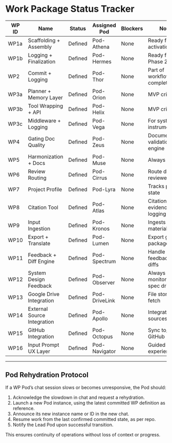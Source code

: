 # Work Package Status Tracker

| WP ID | Name | Status | Assigned Pod | Blockers | Notes | Phase |
|-------|------|--------|--------------|----------|-------|--------|
| WP1a | Scaffolding + Assembly | Defined | Pod-Athena | None | Ready for activation | Phase 1 |
| WP1b | Logging + Finalization | Defined | Pod-Hermes | None | Ready for Phase 2 | Phase 2 |
| WP2 | Commit + Logging | Defined | Pod-Thor | None | Part of workflow completion | Phase 3 |
| WP3a | Planner + Memory Layer | Defined | Pod-Orion | None | MVP critical | Phase 1 |
| WP3b | Tool Wrapping + API | Defined | Pod-Helix | None | MVP critical | Phase 1 |
| WP3c | Middleware + Logging | Defined | Pod-Vega | None | For system instrumentation | Phase 2 |
| WP4 | Gating Doc Quality | Defined | Pod-Zeus | None | Document validation engine | Phase 2 |
| WP5 | Harmonization + Docs | Defined | Pod-Muse | None | Always Active | Always Active |
| WP6 | Review Routing | Defined | Pod-Cirrus | None | Route docs to reviewers | Phase 3 |
| WP7 | Project Profile | Defined | Pod-Lyra | None | Tracks project state | Phase 3 |
| WP8 | Citation Tool | Defined | Pod-Atlas | None | Citation and evidence logging | Phase 2 |
| WP9 | Input Ingestion | Defined | Pod-Kronos | None | Ingests user materials | Phase 1 |
| WP10 | Export + Translate | Defined | Pod-Lumen | None | Export gate packages | Phase 3 |
| WP11 | Feedback + Diff Engine | Defined | Pod-Spectrum | None | Handle feedback and diffs | Phase 2 |
| WP12 | System Design Feedback | Defined | Pod-Observer | None | Always monitors for spec drift | Always Active |
| WP13 | Google Drive Integration | Defined | Pod-DriveLink | None | File storage + fetch | Phase 2 |
| WP14 | External Source Integration | Defined | Pod-Apollo | None | Integrate web sources | Phase 3 |
| WP15 | GitHub Integration | Defined | Pod-Octopus | None | Sync to/from GitHub | Phase 3 |
| WP16 | Input Prompt UX Layer | Defined | Pod-Navigator | None | Guided input experience | Phase 1 |

---

## Pod Rehydration Protocol

If a WP Pod’s chat session slows or becomes unresponsive, the Pod should:
1. Acknowledge the slowdown in chat and request a rehydration.
2. Launch a new Pod instance, using the latest committed WP definition as reference.
3. Announce its new instance name or ID in the new chat.
4. Resume work from the last confirmed committed state, as per repo.
5. Notify the Lead Pod upon successful transition.

This ensures continuity of operations without loss of context or progress.